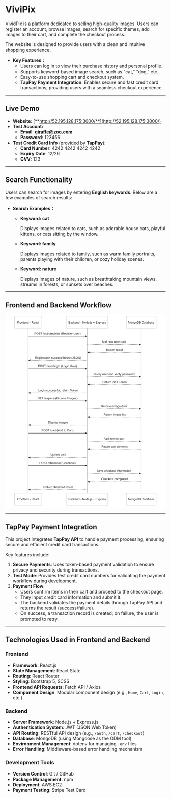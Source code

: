 # ViviPix

VividPix is a platform dedicated to selling high-quality images. Users can register an account, browse images, search for specific themes, add images to their cart, and complete the checkout process. 

The website is designed to provide users with a clean and intuitive shopping experience.

- **Key Features**：
    - Users can log in to view their purchase history and personal profile.
    - Supports keyword-based image search, such as "cat," "dog," etc.
    - Easy-to-use shopping cart and checkout system.
    - **TapPay Payment Integration**: Enables secure and fast credit card transactions, providing users with a seamless checkout experience.

---

## Live Demo

- **Website**: [**http://52.195.128.175:3000/**](http://52.195.128.175:3000/)
- **Test Account:**
    - **Email**: [**giraffe@zoo.com**](mailto:giraffe@zoo.com)
    - **Password**: 123456
- **Test Credit Card Info** (provided by **TapPay**):
    - **Card Number**: 4242 4242 4242 4242
    - **Expiry Date**: 12/26
    - **CVV**: 123

---

## Search Functionality

Users can search for images by entering **English keywords**. Below are a few examples of search results:

- **Search Examples：**
    - **Keyword: cat**
        
        Displays images related to cats, such as adorable house cats, playful kittens, or cats sitting by the window.
        
    - **Keyword: family**
        
        Displays images related to family, such as warm family portraits, parents playing with their children, or cozy holiday scenes.
        
    - **Keyword: nature**
        
        Displays images of nature, such as breathtaking mountain views, streams in forests, or sunsets over beaches.
        

---

## Frontend and Backend Workflow

![Untitled diagram-2024-12-19-071837.png](./Doc/FrontendBackendWorkflow.png)

---

## TapPay Payment Integration

This project integrates **TapPay API** to handle payment processing, ensuring secure and efficient credit card transactions.

 Key features include:

1. **Secure Payments**: Uses token-based payment validation to ensure privacy and security during transactions.
2. **Test Mode**: Provides test credit card numbers for validating the payment workflow during development.
3. **Payment Flow**:
    - Users confirm items in their cart and proceed to the checkout page.
    - They input credit card information and submit it.
    - The backend validates the payment details through TapPay API and returns the result (success/failure).
    - On success, a transaction record is created; on failure, the user is prompted to retry.

---

## **Technologies Used in Frontend and Backend**

### **Frontend**

- **Framework**: React.js
- **State Management**: React State
- **Routing**: React Router
- **Styling**: Bootstrap 5, SCSS
- **Frontend API Requests**: Fetch API / Axios
- **Component Design**: Modular component design (e.g., `Home`, `Cart`, `Login`, etc.)

### **Backend**

- **Server Framework**: Node.js + Express.js
- **Authentication System**: JWT (JSON Web Token)
- **API Routing**: RESTful API design (e.g., `/auth`, `/cart`, `/checkout`)
- **Database**: MongoDB (using Mongoose as the ODM tool)
- **Environment Management**: dotenv for managing `.env` files
- **Error Handling**: Middleware-based error handling mechanism

### **Development Tools**

- **Version Control**: Git / GitHub
- **Package Management**: npm
- **Deployment**: AWS EC2
- **Payment Testing**: Stripe Test Card